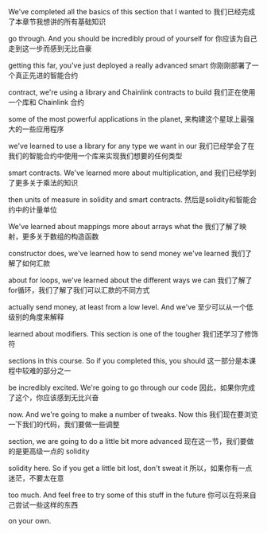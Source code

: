 We've completed all the basics of this section that I wanted to
我们已经完成了本章节我想讲的所有基础知识

go through. And you should be incredibly proud of yourself for
你应该为自己走到这一步而感到无比自豪

getting this far, you've just deployed a really advanced smart
你刚刚部署了一个真正先进的智能合约

contract, we're using a library and Chainlink contracts to build
我们正在使用一个库和 Chainlink 合约

some of the most powerful applications in the planet,
来构建这个星球上最强大的一些应用程序

we've learned to use a library for any type we want in our
我们已经学会了在我们的智能合约中使用一个库来实现我们想要的任何类型

smart contracts. We've learned more about multiplication, and
我们已经学到了更多关于乘法的知识

then units of measure in solidity and smart contracts.
然后是solidity和智能合约中的计量单位

We've learned about mappings more about arrays what the
我们了解了映射，更多关于数组的构造函数

constructor does, we've learned how to send money we've learned
我们了解了如何汇款

about for loops, we've learned about the different ways we can
我们了解了for循环，我们了解了我们可以汇款的不同方式

actually send money, at least from a low level. And we've
至少可以从一个低级别的角度来解释

learned about modifiers. This section is one of the tougher
我们还学习了修饰符

sections in this course. So if you completed this, you should
这一部分是本课程中较难的部分之一

be incredibly excited. We're going to go through our code
因此，如果你完成了这个，你应该感到无比兴奋

now. And we're going to make a number of tweaks. Now this
我们现在要浏览一下我们的代码，我们要做一些调整

section, we are going to do a little bit more advanced
现在这一节，我们要做的是更高级一点的 solidity

solidity here. So if you get a little bit lost, don't sweat it
所以，如果你有一点迷茫，不要太在意

too much. And feel free to try some of this stuff in the future
你可以在将来自己尝试一些这样的东西

on your own.
